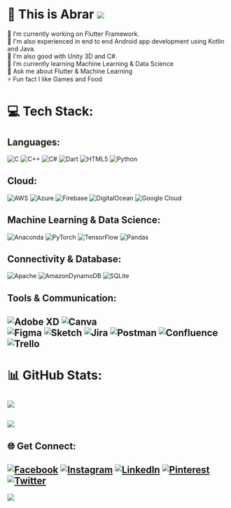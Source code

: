 # 💫 This is Abrar ![](https://github.com/TheDudeThatCode/TheDudeThatCode/blob/master/Assets/Hi.gif?style=max-width:100%)
🔭 I’m currently working on Flutter Framework.<br>👯 I'm also experienced in end to end Android app development using Kotlin and Java. <br>🤝 I'm also good with Unity 3D and C#.<br>🌱 I’m currently learning Machine Learning & Data Science<br>💬 Ask me about Flutter & Machine Learning<br>⚡ Fun fact I like Games and Food



# 💻 Tech Stack:
## Languages:
![C](https://img.shields.io/badge/c-%2300599C.svg?style=for-the-badge&logo=c&logoColor=white) 
![C++](https://img.shields.io/badge/c++-%2300599C.svg?style=for-the-badge&logo=c%2B%2B&logoColor=white) 
![C#](https://img.shields.io/badge/c%23-%23239120.svg?style=for-the-badge&logo=c-sharp&logoColor=white) 
![Dart](https://img.shields.io/badge/dart-%230175C2.svg?style=for-the-badge&logo=dart&logoColor=white) 
![HTML5](https://img.shields.io/badge/html5-%23E34F26.svg?style=for-the-badge&logo=html5&logoColor=white) 
![Python](https://img.shields.io/badge/python-3670A0?style=for-the-badge&logo=python&logoColor=ffdd54) 
 
## Cloud:
![AWS](https://img.shields.io/badge/AWS-%23FF9900.svg?style=for-the-badge&logo=amazon-aws&logoColor=white) 
![Azure](https://img.shields.io/badge/azure-%230072C6.svg?style=for-the-badge&logo=azure-devops&logoColor=white) 
![Firebase](https://img.shields.io/badge/firebase-%23039BE5.svg?style=for-the-badge&logo=firebase) 
![DigitalOcean](https://img.shields.io/badge/DigitalOcean-%230167ff.svg?style=for-the-badge&logo=digitalOcean&logoColor=white) 
![Google Cloud](https://img.shields.io/badge/Google%20Cloud-%234285F4.svg?style=for-the-badge&logo=google-cloud&logoColor=white) 
 
## Machine Learning & Data Science:
![Anaconda](https://img.shields.io/badge/Anaconda-%2344A833.svg?style=for-the-badge&logo=anaconda&logoColor=white) 
![PyTorch](https://img.shields.io/badge/PyTorch-%23EE4C2C.svg?style=for-the-badge&logo=PyTorch&logoColor=white) 
![TensorFlow](https://img.shields.io/badge/TensorFlow-%23FF6F00.svg?style=for-the-badge&logo=TensorFlow&logoColor=white) 
![Pandas](https://img.shields.io/badge/pandas-%23150458.svg?style=for-the-badge&logo=pandas&logoColor=white) 
 
## Connectivity & Database:
![Apache](https://img.shields.io/badge/apache-%23D42029.svg?style=for-the-badge&logo=apache&logoColor=white) 
![AmazonDynamoDB](https://img.shields.io/badge/Amazon%20DynamoDB-4053D6?style=for-the-badge&logo=Amazon%20DynamoDB&logoColor=white) 
![SQLite](https://img.shields.io/badge/sqlite-%2307405e.svg?style=for-the-badge&logo=sqlite&logoColor=white) 
 
## Tools & Communication:
![Adobe XD](https://img.shields.io/badge/Adobe%20XD-470137?style=for-the-badge&logo=Adobe%20XD&logoColor=#FF61F6) 
![Canva](https://img.shields.io/badge/Canva-%2300C4CC.svg?style=for-the-badge&logo=Canva&logoColor=white) 	
![Figma](https://img.shields.io/badge/figma-%23F24E1E.svg?style=for-the-badge&logo=figma&logoColor=white) 
![Sketch](https://img.shields.io/badge/Sketch-FFB387?style=for-the-badge&logo=sketch&logoColor=black) 
![Jira](https://img.shields.io/badge/jira-%230A0FFF.svg?style=for-the-badge&logo=jira&logoColor=white) 
![Postman](https://img.shields.io/badge/Postman-FF6C37?style=for-the-badge&logo=postman&logoColor=white) 
![Confluence](https://img.shields.io/badge/confluence-%23172BF4.svg?style=for-the-badge&logo=confluence&logoColor=white) 
![Trello](https://img.shields.io/badge/Trello-%23026AA7.svg?style=for-the-badge&logo=Trello&logoColor=white)
---

# 📊 GitHub Stats:
![](https://github-readme-stats.vercel.app/api?username=abrarahmed786&theme=dark&hide_border=false&include_all_commits=true&count_private=true)<br/>
---
![](https://github-readme-stats.vercel.app/api/top-langs/?username=abrarahmed786&theme=dark&hide_border=false&include_all_commits=true&count_private=true&layout=compact)
---
## 🌐 Get Connect:
[![Facebook](https://img.shields.io/badge/Facebook-%231877F2.svg?logo=Facebook&logoColor=white)](https://facebook.com/soabrar) 
[![Instagram](https://img.shields.io/badge/Instagram-%23E4405F.svg?logo=Instagram&logoColor=white)](https://instagram.com/arron_ston) 
[![LinkedIn](https://img.shields.io/badge/LinkedIn-%230077B5.svg?logo=linkedin&logoColor=white)](https://linkedin.com/in/arron-ston) 
[![Pinterest](https://img.shields.io/badge/Pinterest-%23E60023.svg?logo=Pinterest&logoColor=white)](https://pinterest.com/damonston) 
[![Twitter](https://img.shields.io/badge/Twitter-%231DA1F2.svg?logo=Twitter&logoColor=white)](https://twitter.com/Arron_ston) 
---
[![](https://visitcount.itsvg.in/api?id=abrarahmed786&icon=5&color=0)](https://visitcount.itsvg.in)




